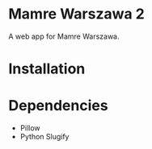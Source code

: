 Mamre Warszawa 2
================

A web app for Mamre Warszawa.

Installation
============

# Dependencies #
* Pillow
* Python Slugify 
